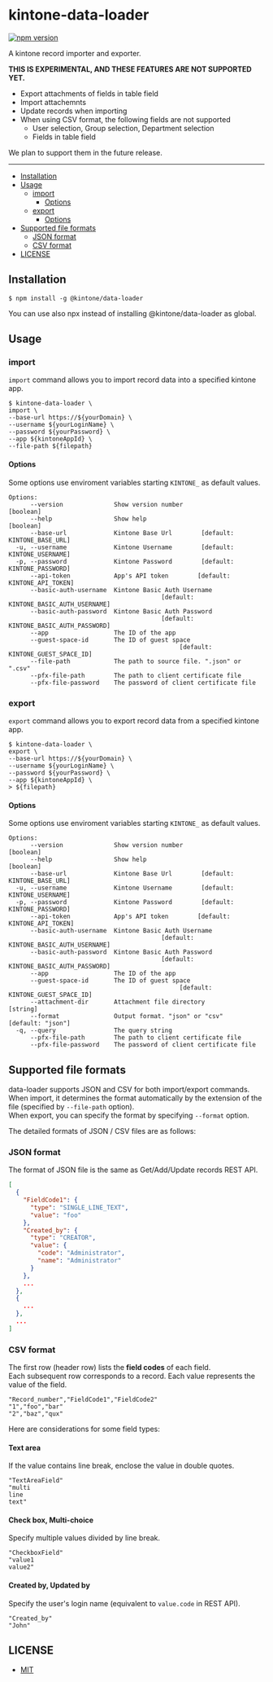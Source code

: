 # kintone-data-loader

[![npm version](https://badge.fury.io/js/%40kintone%2Fdata-loader.svg)](https://badge.fury.io/js/%40kintone%2Fdata-loader)

A kintone record importer and exporter.

**THIS IS EXPERIMENTAL, AND THESE FEATURES ARE NOT SUPPORTED YET.**

- Export attachments of fields in table field
- Import attachemnts
- Update records when importing
- When using CSV format, the following fields are not supported
  - User selection, Group selection, Department selection
  - Fields in table field

We plan to support them in the future release.

---

- [Installation](#installation)
- [Usage](#usage)
  - [import](#import)
    - [Options](#options)
  - [export](#export)
    - [Options](#options-1)
- [Supported file formats](#supported-file-formats)
  - [JSON format](#json-format)
  - [CSV format](#csv-format)
- [LICENSE](#license)

## Installation

```
$ npm install -g @kintone/data-loader
```

You can use also npx instead of installing @kintone/data-loader as global.

## Usage

### import

`import` command allows you to import record data into a specified kintone app.

```
$ kintone-data-loader \
import \
--base-url https://${yourDomain} \
--username ${yourLoginName} \
--password ${yourPassword} \
--app ${kintoneAppId} \
--file-path ${filepath}
```

#### Options

Some options use enviroment variables starting `KINTONE_` as default values.

```
Options:
      --version              Show version number                       [boolean]
      --help                 Show help                                 [boolean]
      --base-url             Kintone Base Url        [default: KINTONE_BASE_URL]
  -u, --username             Kintone Username        [default: KINTONE_USERNAME]
  -p, --password             Kintone Password        [default: KINTONE_PASSWORD]
      --api-token            App's API token        [default: KINTONE_API_TOKEN]
      --basic-auth-username  Kintone Basic Auth Username
                                          [default: KINTONE_BASIC_AUTH_USERNAME]
      --basic-auth-password  Kintone Basic Auth Password
                                          [default: KINTONE_BASIC_AUTH_PASSWORD]
      --app                  The ID of the app
      --guest-space-id       The ID of guest space
                                               [default: KINTONE_GUEST_SPACE_ID]
      --file-path            The path to source file. ".json" or ".csv"
      --pfx-file-path        The path to client certificate file
      --pfx-file-password    The password of client certificate file
```

### export

`export` command allows you to export record data from a specified kintone app.

```
$ kintone-data-loader \
export \
--base-url https://${yourDomain} \
--username ${yourLoginName} \
--password ${yourPassword} \
--app ${kintoneAppId} \
> ${filepath}
```

#### Options

Some options use enviroment variables starting `KINTONE_` as default values.

```
Options:
      --version              Show version number                       [boolean]
      --help                 Show help                                 [boolean]
      --base-url             Kintone Base Url        [default: KINTONE_BASE_URL]
  -u, --username             Kintone Username        [default: KINTONE_USERNAME]
  -p, --password             Kintone Password        [default: KINTONE_PASSWORD]
      --api-token            App's API token        [default: KINTONE_API_TOKEN]
      --basic-auth-username  Kintone Basic Auth Username
                                          [default: KINTONE_BASIC_AUTH_USERNAME]
      --basic-auth-password  Kintone Basic Auth Password
                                          [default: KINTONE_BASIC_AUTH_PASSWORD]
      --app                  The ID of the app
      --guest-space-id       The ID of guest space
                                               [default: KINTONE_GUEST_SPACE_ID]
      --attachment-dir       Attachment file directory                  [string]
      --format               Output format. "json" or "csv"    [default: "json"]
  -q, --query                The query string
      --pfx-file-path        The path to client certificate file
      --pfx-file-password    The password of client certificate file
```

## Supported file formats

data-loader supports JSON and CSV for both import/export commands.  
When import, it determines the format automatically by the extension of the file (specified by `--file-path` option).  
When export, you can specify the format by specifying `--format` option.

The detailed formats of JSON / CSV files are as follows:

### JSON format

The format of JSON file is the same as Get/Add/Update records REST API.

```json
[
  {
    "FieldCode1": {
      "type": "SINGLE_LINE_TEXT",
      "value": "foo"
    },
    "Created_by": {
      "type": "CREATOR",
      "value": {
        "code": "Administrator",
        "name": "Administrator"
      }
    },
    ...
  },
  {
    ...
  },
  ...
]
```

### CSV format

The first row (header row) lists the **field codes** of each field.  
Each subsequent row corresponds to a record. Each value represents the value of the field.

```csv
"Record_number","FieldCode1","FieldCode2"
"1","foo","bar"
"2","baz","qux"
```

Here are considerations for some field types:

#### Text area

If the value contains line break, enclose the value in double quotes.

```csv
"TextAreaField"
"multi
line
text"
```

#### Check box, Multi-choice

Specify multiple values divided by line break.

```csv
"CheckboxField"
"value1
value2"
```

#### Created by, Updated by

Specify the user's login name (equivalent to `value.code` in REST API).

```csv
"Created_by"
"John"
```

## LICENSE

- [MIT](https://github.com/kintone/js-sdk/blob/master/packages/data-loader/LICENSE)
